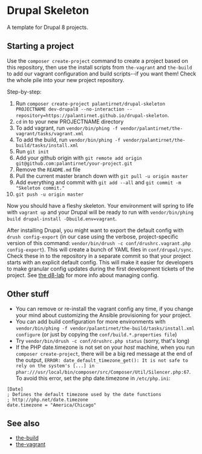 # Drupal Skeleton

A template for Drupal 8 projects.

## Starting a project

Use the `composer create-project` command to create a project based on this repository, then use the install scripts from `the-vagrant` and `the-build` to add our vagrant configuration and build scripts--if you want them! Check the whole pile into your new project repository.

Step-by-step:

1. Run `composer create-project palantirnet/drupal-skeleton PROJECTNAME dev-drupal8 --no-interaction --repository=https://palantirnet.github.io/drupal-skeleton`.
1. `cd` in to your new PROJECTNAME directory
1. To add vagrant, run `vendor/bin/phing -f vendor/palantirnet/the-vagrant/tasks/vagrant.xml`
1. To add the build, run `vendor/bin/phing -f vendor/palantirnet/the-build/tasks/install.xml`
1. Run `git init`
1. Add your github origin with `git remote add origin git@github.com:palantirnet/your-project.git`
1. Remove the `README.md` file
1. Pull the current master branch down with `git pull -u origin master`
1. Add everything and commit with `git add --all` and `git commit -m "Skeleton commit."`
1. `git push -u origin master`

Now you should have a fleshy skeleton. Your environment will spring to life with `vagrant up` and your Drupal will be ready to run with `vendor/bin/phing build drupal-install -Dbuild.env=vagrant`.

After installing Drupal, you might want to export the default config with `drush config-export` (in our case using the verbose, project-specific version of this command: `vendor/bin/drush -c conf/drushrc.vagrant.php config-export`). This will create a bunch of YAML files in `conf/drupal/sync`. Check these in to the repository in a separate commit so that your project starts with an explicit default config. This will make it easier for developers to make granular config updates during the first development tickets of the project. See [the d8-lab](https://github.com/palantirnet/d8-lab/blob/master/managing-config.md) for more info about managing config.

## Other stuff

* You can remove or re-install the vagrant config any time, if you change your mind about customizing the Ansible provisioning for your project.
* You can add build configuration for more environments with `vendor/bin/phing -f vendor/palantirnet/the-build/tasks/install.xml configure` (or just by copying the `conf/build.*.properties file`)
* Try `vendor/bin/drush -c conf/drushrc.php status` (sorry, that's long)
* If the PHP date.timezone is not set on your *host* machine, when you run `composer create-project`, there will be a big red message at the end of the output, `ERROR: date_default_timezone_get(): It is not safe to rely on the system's [...] in phar:///usr/local/bin/composer/src/Composer/Util/Silencer.php:67`. To avoid this error, set the php date.timezone in `/etc/php.ini`:
```
[Date]
; Defines the default timezone used by the date functions
; http://php.net/date.timezone
date.timezone = "America/Chicago"
```

## See also

* [the-build](https://github.com/palantirnet/the-build)
* [the-vagrant](https://github.com/palantirnet/the-vagrant)
